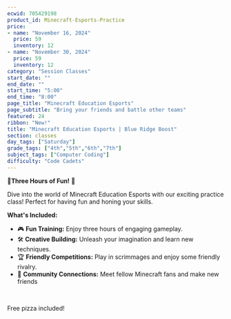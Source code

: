```yaml
---
ecwid: 705429198
product_id: Minecraft-Esports-Practice
price:
- name: "November 16, 2024"
  price: 59
  inventory: 12
- name: "November 30, 2024"
  price: 59
  inventory: 12
category: "Session Classes"
start_date: ""
end_date: ""
start_time: "5:00"
end_time: "8:00"
page_title: "Minecraft Education Esports"
page_subtitle: "Bring your friends and battle other teams"
featured: 24
ribbon: "New!"
title: "Minecraft Education Esports | Blue Ridge Boost"
section: classes
day_tags: ["Saturday"]
grade_tags: ["4th","5th","6th","7th"]
subject_tags: ["Computer Coding"]
difficulty: "Code Cadets"
---
```

<p>🎉<strong>Three Hours of Fun!</strong> 🎉
</p><p>Dive into the world of Minecraft Education Esports with our exciting practice class! Perfect for having fun and honing your skills.
</p><p><strong>What's Included:</strong>
</p><ul>
	<li>🎮 <strong>Fun Training:</strong> Enjoy three hours of engaging gameplay.</li>
	<li>🛠️ <strong>Creative Building:</strong> Unleash your imagination and learn new techniques.</li>
	<li>🏆 <strong>Friendly Competitions:</strong> Play in scrimmages and enjoy some friendly rivalry.</li>
	<li>👥 <strong>Community Connections:</strong> Meet fellow Minecraft fans and make new friends</li>
</ul><p><br>
</p><p>Free pizza included!
</p>

